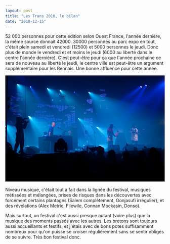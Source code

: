 ```yaml
---
layout: post
title: "Les Trans 2010, le bilan"
date: "2010-12-15"
---
```


52 000 personnes pour cette édition selon Ouest France, l'année dernière, la même source donnait 42000. 30000 personnes au parc expo en tout, c'était plein samedi et vendredi (12500) et 5000 personnes le jeudi. Donc plus de monde le vendredi et et moins le jeudi (6000 au liberté dans le centre l'année dernière). C'est peut-être pour ça que l'année prochaine ce sera de nouveau au liberté le jeudi, le centre ville est peut-être un argument supplémentaire pour les Rennais. Une bonne affluence pour cette année.

![](/images/IMGP0582.jpg)

Niveau musique, c'était tout à fait dans la lignée du festival, musiques métissées et mélangées, prises de risques dans les découvertes avec forcément certains plantages (Salem complètement, Gonjasufi irrégulier), et des révélations (Alex Metric, Filewile, Connan Mockasin, Donso).

Mais surtout, un festival c'est aussi presque autant (voire plus) que la musique des moments passés avec les autres. Les bretons sont toujours aussi accueillants et festifs, et j'étais avec de bons potes suffisamment nombreux pour qu'on puisse se croiser régulièrement sans se sentir obligés de se suivre. Très bon festival donc.

